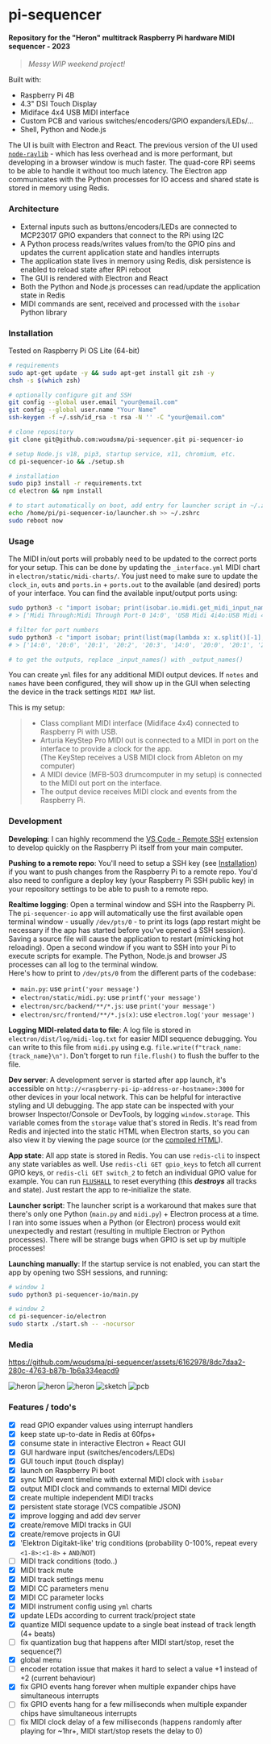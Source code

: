 # pi-sequencer

#### Repository for the "Heron" multitrack Raspberry Pi hardware MIDI sequencer - 2023  

> _Messy WIP weekend project!_

Built with:
- Raspberry Pi 4B
- 4.3" DSI Touch Display
- Midiface 4x4 USB MIDI interface
- Custom PCB and various switches/encoders/GPIO expanders/LEDs/...
- Shell, Python and Node.js

The UI is built with Electron and React. The previous version of the UI used [`node-raylib`](https://github.com/RobLoach/node-raylib) - which has less overhead and is more performant, but developing in a browser window is much faster. The quad-core RPi seems to be able to handle it without too much latency. The Electron app communicates with the Python processes for IO access and shared state is stored in memory using Redis.

### Architecture
- External inputs such as buttons/encoders/LEDs are connected to MCP23017 GPIO expanders that connect to the RPi using I2C
- A Python process reads/writes values from/to the GPIO pins and updates the current application state and handles interrupts
- The application state lives in memory using Redis, disk persistence is enabled to reload state after RPi reboot
- The GUI is rendered with Electron and React
- Both the Python and Node.js processes can read/update the application state in Redis
- MIDI commands are sent, received and processed with the `isobar` Python library

### Installation
Tested on Raspberry Pi OS Lite (64-bit)  
```sh
# requirements
sudo apt-get update -y && sudo apt-get install git zsh -y
chsh -s $(which zsh)

# optionally configure git and SSH
git config --global user.email "your@email.com"
git config --global user.name "Your Name"
ssh-keygen -f ~/.ssh/id_rsa -t rsa -N '' -C "your@email.com"

# clone repository
git clone git@github.com:woudsma/pi-sequencer.git pi-sequencer-io

# setup Node.js v18, pip3, startup service, x11, chromium, etc.
cd pi-sequencer-io && ./setup.sh

# installation
sudo pip3 install -r requirements.txt
cd electron && npm install

# to start automatically on boot, add entry for launcher script in ~/.zshrc (or ~/.bashrc)
echo /home/pi/pi-sequencer-io/launcher.sh >> ~/.zshrc
sudo reboot now
```

### Usage  
The MIDI in/out ports will probably need to be updated to the correct ports for your setup. This can be done by updating the `_interface.yml` MIDI chart in `electron/static/midi-charts/`. You just need to make sure to update the `clock_in`, `outs` and `ports.in` + `ports.out` to the available (and desired) ports of your interface. You can find the available input/output ports using:
```sh
sudo python3 -c "import isobar; print(isobar.io.midi.get_midi_input_names())"
# > ['Midi Through:Midi Through Port-0 14:0', 'USB Midi 4i4o:USB Midi 4i4o MIDI 1 20:0', 'USB Midi 4i4o:USB Midi 4i4o MIDI 2 20:1', 'USB Midi 4i4o:USB Midi 4i4o MIDI 3 20:2', 'USB Midi 4i4o:USB Midi 4i4o MIDI 4 20:3', 'Midi Through:Midi Through Port-0 14:0', 'USB Midi 4i4o:USB Midi 4i4o MIDI 1 20:0', 'USB Midi 4i4o:USB Midi 4i4o MIDI 2 20:1', 'USB Midi 4i4o:USB Midi 4i4o MIDI 3 20:2', 'USB Midi 4i4o:USB Midi 4i4o MIDI 4 20:3']

# filter for port numbers
sudo python3 -c "import isobar; print(list(map(lambda x: x.split()[-1], isobar.io.midi.get_midi_input_names())))"
# > ['14:0', '20:0', '20:1', '20:2', '20:3', '14:0', '20:0', '20:1', '20:2', '20:3']

# to get the outputs, replace _input_names() with _output_names()
```

You can create `yml` files for any additional MIDI output devices. If `notes` and `names` have been configured, they will show up in the GUI when selecting the device in the track settings `MIDI MAP` list.  

This is my setup:

> - Class compliant MIDI interface (Midiface 4x4) connected to Raspberry Pi with USB.  
> - Arturia KeyStep Pro MIDI out is connected to a MIDI in port on the interface to provide a clock for the app.  
>   (The KeyStep receives a USB MIDI clock from Ableton on my computer)
> - A MIDI device (MFB-503 drumcomputer in my setup) is connected to the MIDI out port on the interface.
> - The output device receives MIDI clock and events from the Raspberry Pi.

### Development
**Developing**: I can highly recommend the [VS Code - Remote SSH](https://code.visualstudio.com/docs/remote/ssh) extension to develop quickly on the Raspberry Pi itself from your main computer.  

**Pushing to a remote repo**: You'll need to setup a SSH key (see [Installation](https://github.com/woudsma/pi-sequencer/edit/master/README.md#installation)) if you want to push changes from the Raspberry Pi to a remote repo. You'd also need to configure a deploy key (your Raspberry Pi SSH public key) in your repository settings to be able to push to a remote repo.

**Realtime logging**: Open a terminal window and SSH into the Raspberry Pi. The `pi-sequencer-io` app will automatically use the first available open terminal window - usually `/dev/pts/0` - to print its logs (app restart might be necessary if the app has started before you've opened a SSH session). Saving a source file will cause the application to restart (mimicking hot reloading). Open a second window if you want to SSH into your Pi to execute scripts for example. The Python, Node.js and browser JS processes can all log to the terminal window.  
Here's how to print to `/dev/pts/0` from the different parts of the codebase:
- `main.py`: use `print('your message')`
- `electron/static/midi.py`: use `printf('your message')`
- `electron/src/backend/**/*.js`: use `print('your message')`
- `electron/src/frontend/**/*.js(x)`: use `electron.log('your message')`

**Logging MIDI-related data to file**: A log file is stored in `electron/dist/log/midi-log.txt` for easier MIDI sequence debugging. You can write to this file from `midi.py` using e.g. `file.write(f"track_name: {track_name}\n")`. Don't forget to run `file.flush()` to flush the buffer to the file.

**Dev server**: A development server is started after app launch, it's accessible on `http://<raspberry-pi-ip-address-or-hostname>:3000` for other devices in your local network. This can be helpful for interactive styling and UI debugging. The app state can be inspected with your browser Inspector/Console or DevTools, by logging `window.storage`. This variable comes from the `storage` value that's stored in Redis. It's read from Redis and injected into the static HTML when Electron starts, so you can also view it by viewing the page source (or the [compiled HTML](https://github.com/woudsma/pi-sequencer/blob/master/electron/dist/frontend/index.html#L15)).

**App state**: All app state is stored in Redis. You can use `redis-cli` to inspect any state variables as well. Use `redis-cli GET gpio_keys` to fetch all current GPIO keys, or `redis-cli GET switch_2` to fetch an individual GPIO value for example. You can run [`FLUSHALL`](https://redis.io/commands/flushall/) to reset everything (this ***destroys*** all tracks and state). Just restart the app to re-initialize the state.

**Launcher script**: The launcher script is a workaround that makes sure that there's only one Python (`main.py` and `midi.py`) + Electron process at a time. I ran into some issues when a Python (or Electron) process would exit unexpectedly and restart (resulting in multiple Electron or Python processes). There will be strange bugs when GPIO is set up by multiple processes!

**Launching manually**: If the startup service is not enabled, you can start the app by opening two SSH sessions, and running:
```sh
# window 1
sudo python3 pi-sequencer-io/main.py

# window 2
cd pi-sequencer-io/electron
sudo startx ./start.sh -- -nocursor
```

### Media

https://github.com/woudsma/pi-sequencer/assets/6162978/8dc7daa2-280c-4763-b87b-1b6a334eacd9

![heron](assets/heron1.jpg)
![heron](assets/heron2.jpg)
![heron](assets/heron0.jpg)
![sketch](assets/sketch.jpg)
![pcb](assets/pcb.jpg)

### Features / todo's
- [x] read GPIO expander values using interrupt handlers
- [x] keep state up-to-date in Redis at 60fps+
- [x] consume state in interactive Electron + React GUI
- [x] GUI hardware input (switches/encoders/LEDs)
- [x] GUI touch input (touch display)
- [x] launch on Raspberry Pi boot
- [x] sync MIDI event timeline with external MIDI clock with `isobar`
- [x] output MIDI clock and commands to external MIDI device
- [x] create multiple independent MIDI tracks
- [x] persistent state storage (VCS compatible JSON)
- [x] improve logging and add dev server
- [x] create/remove MIDI tracks in GUI
- [x] create/remove projects in GUI
- [x] 'Elektron Digitakt-like' trig conditions (probability 0-100%, repeat every `<1-8>:<1-8>` + `AND`/`NOT`)
- [ ] MIDI track conditions (todo..)
- [x] MIDI track mute
- [x] MIDI track settings menu
- [x] MIDI CC parameters menu
- [x] MIDI CC parameter locks
- [x] MIDI instrument config using `yml` charts
- [x] update LEDs according to current track/project state
- [x] quantize MIDI sequence update to a single beat instead of track length (4+ beats)
- [ ] fix quantization bug that happens after MIDI start/stop, reset the sequence(?)
- [x] global menu
- [ ] encoder rotation issue that makes it hard to select a value +1 instead of +2 (current behaviour)
- [x] fix GPIO events hang forever when multiple expander chips have simultaneous interrupts
- [ ] fix GPIO events hang for a few milliseconds when multiple expander chips have simultaneous interrupts
- [ ] fix MIDI clock delay of a few milliseconds (happens randomly after playing for ~1hr+, MIDI start/stop resets the delay to 0)
